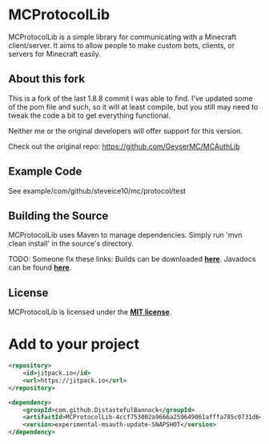 # MCProtocolLib
MCProtocolLib is a simple library for communicating with a Minecraft client/server. It aims to allow people to make custom bots, clients, or servers for Minecraft easily.

## About this fork
This is a fork of the last 1.8.8 commit I was able to find. I've updated some of the pom file and such, so it will at least compile, but you still may need to tweak the code a bit to get everything functional. 

Neither me or the original developers will offer support for this version. 

Check out the original repo: https://github.com/GeyserMC/MCAuthLib

## Example Code
See example/com/github/steveice10/mc/protocol/test

## Building the Source
MCProtocolLib uses Maven to manage dependencies. Simply run 'mvn clean install' in the source's directory.

TODO: Someone fix these links:
Builds can be downloaded **[here](https://build.spacehq.org/job/MCProtocolLib)**.
Javadocs can be found **[here](https://build.spacehq.org/job/MCProtocolLib/javadoc)**.

## License
MCProtocolLib is licensed under the **[MIT license](http://www.opensource.org/licenses/mit-license.html)**.

# Add to your project
```xml
<repository>
    <id>jitpack.io</id>
    <url>https://jitpack.io</url>
</repository>
```
```xml
<dependency>
    <groupId>com.github.DistastefulBannock</groupId>
    <artifactId>MCProtocolLib-4ccf753002a9666a259649061afffa785c0731d6</artifactId>
    <version>experimental-msauth-update-SNAPSHOT</version>
</dependency>
```

